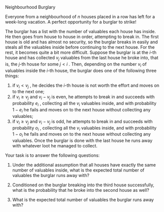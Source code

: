 Neighbourhood Burglary <br>

Everyone from a neighbourhood of $n$
houses placed in a row has left for a week-long vacation. A perfect opportunity for a burglar to strike!

The burglar has a list with the number of valuables each house has inside. He then goes from house to house in order, attempting to break in. 
The first house is old and has almost no security, so the burglar breaks in easily and steals all the valuables inside before continuing to the next house. 
For the rest, it becomes quite a bit more difficult. Suppose the burglar is at the $i$-th house and has collected $v_j$
valuables from the last house he broke into, that is, the $j$-th house for some $j < i$
. Then, depending on the number $v_i$
of valuables inside the $i$-th house, the burglar does one of the following three things:

1. if $v_i < v_j$
, he decides the
$i$-th house is not worth the effort and moves on to the next one;
2. if $v_i \geq v_j$ and $v_i - v_j$  is even, he attempts to break in and succeeds with probability $e_i$
, collecting all the $v_i$
valuables inside, and with probability $1 - e_i$
he fails and moves on to the next house without collecting any valuables;
3. if $v_i \geq v_j$
and $v_i  - v_j$
is odd, he attempts to break in and succeeds with probability $o_i$
, collecting all the $v_i$
valuables inside, and with probability $1 - o_i$
he fails and moves on to the next house without collecting any valuables.
Once the burglar is done with the last house he runs away with whatever loot he managed to collect.

Your task is to answer the following questions:

1. Under the additional assumption that all houses have exactly the same number of valuables inside, what is the expected total number of valuables the burglar runs away with?

2. Conditioned on the burglar breaking into the third house successfully, what is the probability that he broke into the second house as well?
3. What is the expected total number of valuables the burglar runs away with?